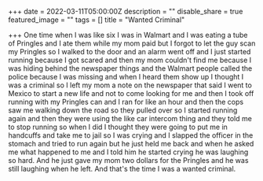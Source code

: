 +++
date = 2022-03-11T05:00:00Z
description = ""
disable_share = true
featured_image = ""
tags = []
title = "Wanted Criminal"

+++
One time when I was like six I was in Walmart and I was eating a tube of Pringles and I ate them while my mom paid but I forgot to let the guy scan my Pringles so I walked to the door and an alarm went off and I just started running because I got scared and then my mom couldn't find me because I was hiding behind the newspaper things and the Walmart people called the police because I was missing and when I heard them show up I thought I was a criminal so I left my mom a note on the newspaper that said I went to Mexico to start a new life and not to come looking for me and then I took off running with my Pringles can and I ran for like an hour and then the cops saw me walking down the road so they pulled over so I started running again and then they were using the like car intercom thing and they told me to stop running so when I did I thought they were going to put me in handcuffs and take me to jail so I was crying and I slapped the officer in the stomach and tried to run again but he just held me back and when he asked me what happened to me and I told him he started crying he was laughing so hard. And he just gave my mom two dollars for the Pringles and he was still laughing when he left. And that's the time I was a wanted criminal.